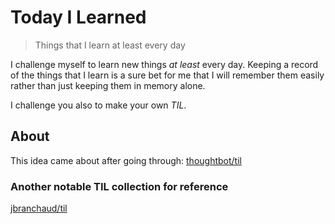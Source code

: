 # Today I Learned

> Things that I learn at least every day

I challenge myself to learn new things *at least* every day. Keeping a record of the things that I learn is a sure bet for me that I will remember them easily rather than just keeping them in memory alone.

I challenge you also to make your own *TIL*.

## About

This idea came about after going through:
[thoughtbot/til](https://github.com/thoughtbot/til)

### Another notable TIL collection for reference

[jbranchaud/til](https://github.com/jbranchaud/til)
